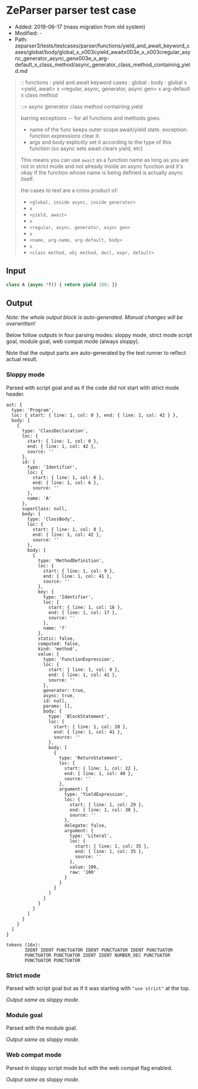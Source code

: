 # ZeParser parser test case

- Added: 2019-06-17 (mass migration from old system)
- Modified: -
- Path: zeparser3/tests/testcases/parser/functions/yield_and_await_keyword_cases/global/body/global_x_x003cyield_awaitx003e_x_x003cregular_async_generator_async_genx003e_x_arg-default_x_class_method/async_generator_class_method_containing_yield.md

> :: functions : yield and await keyword cases : global : body : global x <yield, await> x <regular, async, generator, async gen> x arg-default x class method
>
> ::> async generator class method containing yield
>
> barring exceptions -- for all functions and methods goes:
>
> - name of the func keeps outer scope await/yield state. exception: function expressions clear it.
> - args and body explicitly set it according to the type of this function (so async sets await clears yield, etc)
>
> This means you can use `await` as a function name as long as you are not in strict mode and not already inside an async function and it's okay if the function whose name is being defined is actually async itself.
>
> the cases to test are a cross product of:
>
> - `<global, inside async, inside generator>` 
> - `x` 
> - `<yield, await>`
> - `x` 
> - `<regular, async, generator, async gen>`
> - `x` 
> - `<name, arg-name, arg-default, body>`
> - `x`
> - `<class method, obj method, decl, expr, default>`

## Input

`````js
class A {async *f() { return yield 100; }}
`````

## Output

_Note: the whole output block is auto-generated. Manual changes will be overwritten!_

Below follow outputs in four parsing modes: sloppy mode, strict mode script goal, module goal, web compat mode (always sloppy).

Note that the output parts are auto-generated by the test runner to reflect actual result.

### Sloppy mode

Parsed with script goal and as if the code did not start with strict mode header.

`````
ast: {
  type: 'Program',
  loc: { start: { line: 1, col: 0 }, end: { line: 1, col: 42 } },
  body: [
    {
      type: 'ClassDeclaration',
      loc: {
        start: { line: 1, col: 0 },
        end: { line: 1, col: 42 },
        source: ''
      },
      id: {
        type: 'Identifier',
        loc: {
          start: { line: 1, col: 6 },
          end: { line: 1, col: 6 },
          source: ''
        },
        name: 'A'
      },
      superClass: null,
      body: {
        type: 'ClassBody',
        loc: {
          start: { line: 1, col: 8 },
          end: { line: 1, col: 42 },
          source: ''
        },
        body: [
          {
            type: 'MethodDefinition',
            loc: {
              start: { line: 1, col: 9 },
              end: { line: 1, col: 41 },
              source: ''
            },
            key: {
              type: 'Identifier',
              loc: {
                start: { line: 1, col: 16 },
                end: { line: 1, col: 17 },
                source: ''
              },
              name: 'f'
            },
            static: false,
            computed: false,
            kind: 'method',
            value: {
              type: 'FunctionExpression',
              loc: {
                start: { line: 1, col: 9 },
                end: { line: 1, col: 41 },
                source: ''
              },
              generator: true,
              async: true,
              id: null,
              params: [],
              body: {
                type: 'BlockStatement',
                loc: {
                  start: { line: 1, col: 20 },
                  end: { line: 1, col: 41 },
                  source: ''
                },
                body: [
                  {
                    type: 'ReturnStatement',
                    loc: {
                      start: { line: 1, col: 22 },
                      end: { line: 1, col: 40 },
                      source: ''
                    },
                    argument: {
                      type: 'YieldExpression',
                      loc: {
                        start: { line: 1, col: 29 },
                        end: { line: 1, col: 38 },
                        source: ''
                      },
                      delegate: false,
                      argument: {
                        type: 'Literal',
                        loc: {
                          start: { line: 1, col: 35 },
                          end: { line: 1, col: 35 },
                          source: ''
                        },
                        value: 100,
                        raw: '100'
                      }
                    }
                  }
                ]
              }
            }
          }
        ]
      }
    }
  ]
}

tokens (16x):
       IDENT IDENT PUNCTUATOR IDENT PUNCTUATOR IDENT PUNCTUATOR
       PUNCTUATOR PUNCTUATOR IDENT IDENT NUMBER_DEC PUNCTUATOR
       PUNCTUATOR PUNCTUATOR
`````

### Strict mode

Parsed with script goal but as if it was starting with `"use strict"` at the top.

_Output same as sloppy mode._

### Module goal

Parsed with the module goal.

_Output same as sloppy mode._

### Web compat mode

Parsed in sloppy script mode but with the web compat flag enabled.

_Output same as sloppy mode._
